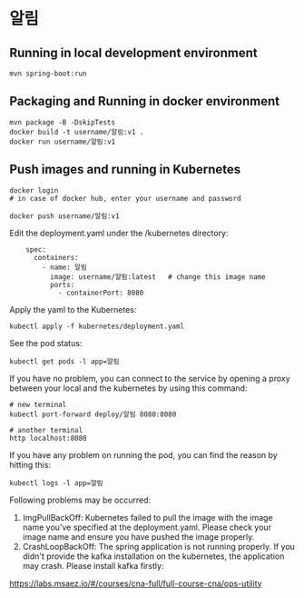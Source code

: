 # 알림

## Running in local development environment

```
mvn spring-boot:run
```

## Packaging and Running in docker environment

```
mvn package -B -DskipTests
docker build -t username/알림:v1 .
docker run username/알림:v1
```

## Push images and running in Kubernetes

```
docker login 
# in case of docker hub, enter your username and password

docker push username/알림:v1
```

Edit the deployment.yaml under the /kubernetes directory:
```
    spec:
      containers:
        - name: 알림
          image: username/알림:latest   # change this image name
          ports:
            - containerPort: 8080

```

Apply the yaml to the Kubernetes:
```
kubectl apply -f kubernetes/deployment.yaml
```

See the pod status:
```
kubectl get pods -l app=알림
```

If you have no problem, you can connect to the service by opening a proxy between your local and the kubernetes by using this command:
```
# new terminal
kubectl port-forward deploy/알림 8080:8080

# another terminal
http localhost:8080
```

If you have any problem on running the pod, you can find the reason by hitting this:
```
kubectl logs -l app=알림
```

Following problems may be occurred:

1. ImgPullBackOff:  Kubernetes failed to pull the image with the image name you've specified at the deployment.yaml. Please check your image name and ensure you have pushed the image properly.
1. CrashLoopBackOff: The spring application is not running properly. If you didn't provide the kafka installation on the kubernetes, the application may crash. Please install kafka firstly:

https://labs.msaez.io/#/courses/cna-full/full-course-cna/ops-utility

